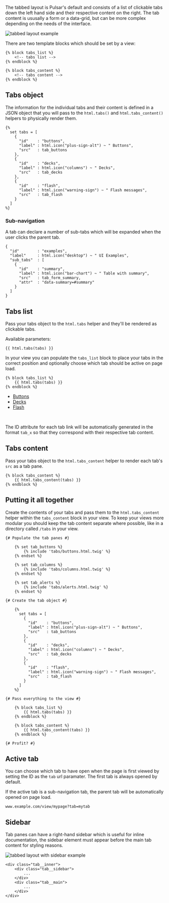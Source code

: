 The tabbed layout is Pulsar's default and consists of a list of clickable tabs down the left hand side and their respective content on the right. The tab content is ususally a form or a data-grid, but can be more complex depending on the needs of the interface.

![tabbed layout example](http://pulsar.dev/app/docs/images/layout_tabbed.png)

There are two template blocks which should be set by a view:

    {% block tabs_list %}
        <!-- tabs list -->
    {% endblock %}

    {% block tabs_content %}
        <!-- tabs content -->
    {% endblock %}

## Tabs object

The information for the individual tabs and their content is defined in a JSON object that you will pass to the `html.tabs()` and `html.tabs_content()` helpers to physically render them.


    {%
      set tabs = [
        {
          "id"    : "buttons",
          "label" : html.icon("plus-sign-alt") ~ " Buttons",
          "src"   : tab_buttons
        },
        {
          "id"    : "decks",
          "label" : html.icon("columns") ~ " Decks",
          "src"   : tab_decks
        },
        {
          "id"    : "flash",
          "label" : html.icon("warning-sign") ~ " Flash messages",
          "src"   : tab_flash
        }
      ]
    %}

### Sub-navigation

A tab can declare a number of sub-tabs which will be expanded when the user clicks the parent tab.

    {
      "id"        : "examples",
      "label"     : html.icon("desktop") ~ " UI Examples",
      "sub_tabs"  : [
        {
          "id"    : "summary",
          "label" : html.icon("bar-chart") ~ " Table with summary",
          "src"   : tab_form_summary,
          "attr"  : "data-summary=#summary"
        }
      ]
    }

## Tabs list

Pass your tabs object to the `html.tabs` helper and they'll be rendered as clickable tabs.

Available parameters:

    {{ html.tabs(tabs) }}

In your view you can populate the `tabs_list` block to place your tabs in the correct position and optionally choose which tab should be active on page load.

    {% block tabs_list %}
        {{ html.tabs(tabs) }}
    {% endblock %}

<ul class="tabs__list">
    <li><a href="#buttons" data-toggle="tab"><i class="icon-plus-sign-alt"></i> Buttons</a></li>
    <li class="is-active"><a href="#decks" data-toggle="tab"><i class="icon-columns"></i> Decks</a></li>
    <li><a href="#flash" data-toggle="tab"><i class="icon-warning-sign"></i> Flash</a></li>
</ul>

<br style="clear:both;" />

The ID attribute for each tab link will be automatically generated in the format `tab_x` so that they correspond with their respective tab content.

## Tabs content

Pass your tabs object to the `html.tabs_content` helper to render each tab's `src` as a tab pane.

    {% block tabs_content %}
        {{ html.tabs_content(tabs) }}
    {% endblock %}

## Putting it all together

Create the contents of your tabs and pass them to the `html.tabs_content` helper within the `tabs_content` block in your view. To keep your views more modular you should keep the tab content separate where possible, like in a directory called `/tabs` in your view.

    {# Populate the tab panes #}

        {% set tab_buttons %}
            {% include 'tabs/buttons.html.twig' %}
        {% endset %}

        {% set tab_columns %}
            {% include 'tabs/columns.html.twig' %}
        {% endset %}

        {% set tab_alerts %}
            {% include 'tabs/alerts.html.twig' %}
        {% endset %}

    {# Create the tab object #}

        {%
          set tabs = [
            {
              "id"    : "buttons",
              "label" : html.icon("plus-sign-alt") ~ " Buttons",
              "src"   : tab_buttons
            },
            {
              "id"    : "decks",
              "label" : html.icon("columns") ~ " Decks",
              "src"   : tab_decks
            },
            {
              "id"    : "flash",
              "label" : html.icon("warning-sign") ~ " Flash messages",
              "src"   : tab_flash
            }
          ]
        %}

    {# Pass everything to the view #}

        {% block tabs_list %}
            {{ html.tabs(tabs) }}
        {% endblock %}

        {% block tabs_content %}
            {{ html.tabs_content(tabs) }}
        {% endblock %}

    {# Profit? #}


## Active tab

You can choose which tab to have open when the page is first viewed by setting the ID as the `tab` url paramater. The first tab is always opened by default.

If the active tab is a sub-navigation tab, the parent tab will be automatically opened on page load.

    www.example.com/view/mypage?tab=mytab

## Sidebar

Tab panes can have a right-hand sidebar which is useful for inline documentation, the sidebar element must appear before the main tab content for styling reasons.

![tabbed layout with sidebar example](http://pulsar.dev/app/docs/images/layout_tabbed-sidebar.png)

    <div class="tab__inner">
        <div class="tab__sidebar">
            ...
        </div>
        <div class="tab__main">
            ...
        </div>
    </div>
